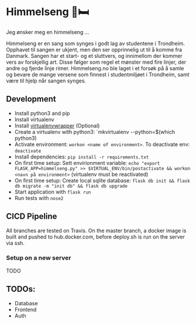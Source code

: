 # Himmelseng 🌌🛏
Jeg ønsker meg en himmelseng ...

Himmelseng er en sang som synges i godt lag av studentene i Trondheim. Opphavet til sangen er ukjent, men den ser opprinnelig ut til å komme fra Danmark.
Sangen har et start- og et sluttvers, og innimellom der kommer vers av forskjellig art. Disse følger som regel et mønster med fire linjer, der andre og fjerde linje rimer.
Himmelseng.no ble laget i et forsøk på å samle og bevare de mange versene som finnest i studentmiljøet i Trondheim, samt være til hjelp når sangen synges.

## Development
* Install python3 and pip
* Install virtualenv
* Install [virtualenvwrapper](http://virtualenvwrapper.readthedocs.io/en/latest/install.html) (Optional)
* Create a virtualenv with python3: `mkvirtualenv --python=$(which python3) <name of environment>
* Activate environment: `workon <name of environment>`. To deactivate env: `deactivate`
* Install dependencies: `pip install -r requirements.txt`
* On first time setup: Sett envirionment variable: `echo "export FLASK_APP=himmelseng.py" >> $VIRTUAL_ENV/bin/postactivate && workon <navn på environment>` (virtualenv must be reactivated)
* On first time setup: Create local sqlite database: `flask db init && flask db migrate -m "init db" && flask db upgrade`
* Start application with `flask run`
* Run tests with `nose2`

## CICD Pipeline
All branches are tested on Travis. On the master branch, a docker image is built and pushed to hub.docker.com, before deploy.sh is run on the server via ssh.

### Setup on a new server
TODO

## TODOs:

- Database
- Frontend
- Auth

